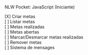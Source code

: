 NLW Pocket: JavaScript (Iniciante)

[X] Criar metas   
[ ] Listar metas    
[ ] Metas realizadas    
[ ] Metas abertas    
[ ] Marcar/Desmarcar metas realizadas    
[ ] Remover metas    
[ ] Sistema de mensages   
